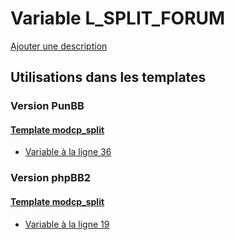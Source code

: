# Variable L_SPLIT_FORUM
[Ajouter une description](https://fa-tvars.appspot.com/var/L_SPLIT_FORUM)

## Utilisations dans les templates

### Version PunBB

#### [Template modcp_split](punbb/modcp_split.md#readme)
* [Variable &agrave; la ligne 36](../punbb/modcp_split.tpl#L36)

### Version phpBB2

#### [Template modcp_split](subsilver/modcp_split.md#readme)
* [Variable &agrave; la ligne 19](../subsilver/modcp_split.tpl#L19)